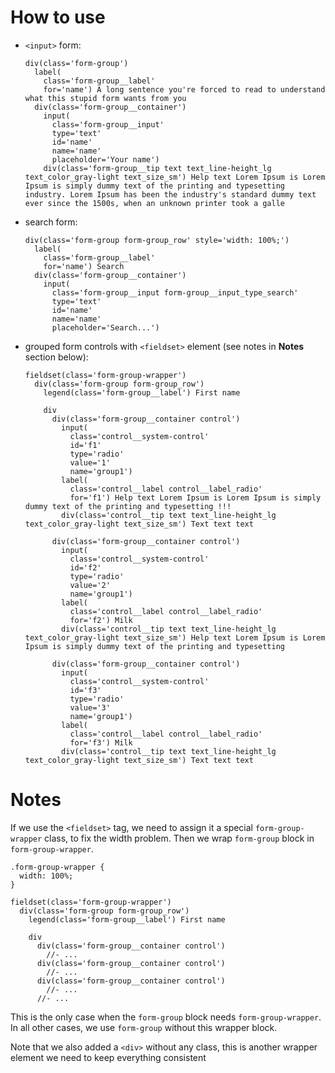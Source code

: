 # How to use

- `<input>` form:

  ```pug
  div(class='form-group')
    label(
      class='form-group__label'
      for='name') A long sentence you're forced to read to understand what this stupid form wants from you
    div(class='form-group__container')
      input(
        class='form-group__input'
        type='text'
        id='name'
        name='name'
        placeholder='Your name')
      div(class='form-group__tip text text_line-height_lg text_color_gray-light text_size_sm') Help text Lorem Ipsum is Lorem Ipsum is simply dummy text of the printing and typesetting industry. Lorem Ipsum has been the industry's standard dummy text ever since the 1500s, when an unknown printer took a galle
  ```

- search form:

  ```pug
  div(class='form-group form-group_row' style='width: 100%;')
    label(
      class='form-group__label'
      for='name') Search
    div(class='form-group__container')
      input(
        class='form-group__input form-group__input_type_search'
        type='text'
        id='name'
        name='name'
        placeholder='Search...')
  ```

- grouped form controls with `<fieldset>` element (see notes in **Notes** section below):

  ```pug
  fieldset(class='form-group-wrapper')
    div(class='form-group form-group_row')
      legend(class='form-group__label') First name

      div
        div(class='form-group__container control')
          input(
            class='control__system-control'
            id='f1'
            type='radio'
            value='1'
            name='group1')
          label(
            class='control__label control__label_radio'
            for='f1') Help text Lorem Ipsum is Lorem Ipsum is simply dummy text of the printing and typesetting !!!
          div(class='control__tip text text_line-height_lg text_color_gray-light text_size_sm') Text text text

        div(class='form-group__container control')
          input(
            class='control__system-control'
            id='f2'
            type='radio'
            value='2'
            name='group1')
          label(
            class='control__label control__label_radio'
            for='f2') Milk
          div(class='control__tip text text_line-height_lg text_color_gray-light text_size_sm') Help text Lorem Ipsum is Lorem Ipsum is simply dummy text of the printing and typesetting

        div(class='form-group__container control')
          input(
            class='control__system-control'
            id='f3'
            type='radio'
            value='3'
            name='group1')
          label(
            class='control__label control__label_radio'
            for='f3') Milk
          div(class='control__tip text text_line-height_lg text_color_gray-light text_size_sm') Text text text
  ```

# Notes

If we use the `<fieldset>` tag, we need to assign it a special `form-group-wrapper` class, to fix the width problem. Then we wrap `form-group` block in `form-group-wrapper`.

```pug
.form-group-wrapper {
  width: 100%;
}
```

```pug
fieldset(class='form-group-wrapper')
  div(class='form-group form-group_row')
    legend(class='form-group__label') First name

    div
      div(class='form-group__container control')
        //- ...
      div(class='form-group__container control')
        //- ...
      div(class='form-group__container control')
        //- ...
      //- ...
```

This is the only case when the `form-group` block needs `form-group-wrapper`. In all other cases, we use `form-group` without this wrapper block.

Note that we also added a `<div>` without any class, this is another wrapper element we need to keep everything consistent

